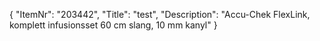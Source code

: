 {
  "ItemNr": "203442",
  "Title": "test",
  "Description": "Accu-Chek FlexLink, komplett infusionsset 60 cm slang, 10 mm kanyl"
}